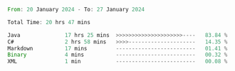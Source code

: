 <!--<div align=center><img src="https://leetcard.jacoblin.cool/CalvinWan0101"></div>-->

<!--START_SECTION:waka-->

```rust
From: 20 January 2024 - To: 27 January 2024

Total Time: 20 hrs 47 mins

Java              17 hrs 25 mins  >>>>>>>>>>>>>>>>>>>>>----   83.84 %
C#                2 hrs 58 mins   >>>>---------------------   14.35 %
Markdown          17 mins         -------------------------   01.41 %
Binary            4 mins          -------------------------   00.32 %
XML               1 min           -------------------------   00.08 %
```

<!--END_SECTION:waka-->
